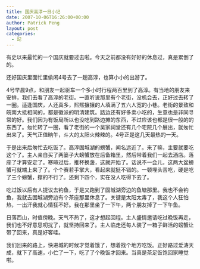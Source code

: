 ```yaml
---
title: 国庆高淳一日小记
date: 2007-10-06T16:26:00+00:00
author: Patrick Peng
layout: post
categories:
  - 記
---
```

有史以来最忙的一个国庆就要过去啦。今天之前都没有好好的休息过，真是累倒了的。

还好国庆里面忙里偷闲4号去了一趟高淳，也算小小的出游了。

4号早晨9点，和朋友一起驱车一个多小时行程两百里到了高淳。有当地的朋友来安排，我们去看了高淳的老街。一直听说那里有个老街，没机会去，正好过去转了一圈。适逢国庆，人还真多，熙熙攘攘的人填满了五六人宽的小巷。老街的景致和皖南大抵相同的，都是徽派的明清建筑。路边还有好多卖小吃的，生意也是非同寻常的好。我们因为有饭局所以也没吃到路边摊的东西，不过应该也都是很一般的的东西了。匆忙转了一圈，看了老街的一个吴家祠堂还有几个宅院几个展出，就匆忙出来了。天气正值晌午，斗大的太阳火辣辣的。4号正是这几天最热的一天。

于是出来后匆忙去吃饭了。高淳固城湖的螃蟹，闻名远近了。来了嘛，主要就要吃这个了。主人亲自买了两篓子大螃蟹放在后备箱里，然后带着我们一起去酒店。落座了才算安定了。寒暄过后，推杯换盏，这就开始了。话说不一会儿，这两大盆螃蟹可就端上来了了。个个赛若手掌大，看起来就挺不错的。一顿埋头苦吃，硬是吃了三个螃蟹，撑的不行了。还剩下四个，实在没人吃得下去了。

吃过饭以后有人提议去钓鱼，于是又跑到了固城湖旁边的鱼塘那里。我也不会钓鱼，我就去固城湖旁边有个茶座那里休息了。关键是太阳太毒了，我这个人狂怕热，一出汗我就心情狂不好。我在那里坐了一下午，两个朋友掉了一下午鱼。

日落西山，时值傍晚。天气不热了，这才想起回程。主人盛情邀请吃过晚饭再走，我们也不好意思叨扰了，就坚持回来了。主人临走还每人装了一箱子鲜活的螃蟹让带了回来，真是好客哇。

我们回来的路上，快进城的时候才觉着饿了，想着找个地方吃饭。正好路过爱涛天成，就下了高速，小伫了一下，吃了了个晚饭才回来。当真是茶足饭饱回家睡觉啦。